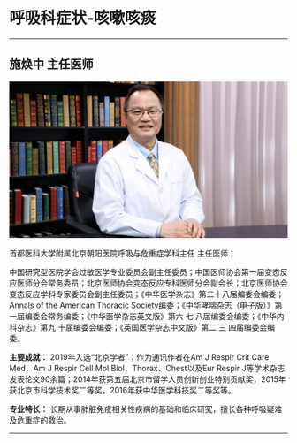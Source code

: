 # 呼吸科症状-咳嗽咳痰

---

## 施焕中 主任医师

![1679224730981](image/c04_028/1679224730981.png)

首都医科大学附属北京朝阳医院呼吸与危重症学科主任 主任医师；

中国研究型医院学会过敏医学专业委员会副主任委员；中国医师协会第一届变态反应医师分会常务委员；北京医师协会变态反应专科医师分会副会长；北京医师协会变态反应学科专家委员会副主任委员；《中华医学杂志》第二十八届编委会编委；Annals of the American Thoracic Society编委；《中华哮喘杂志（电子版）》第一届编委会常务编委；《中华医学杂志英文版》第六 七 八届编委会编委；《中华内科杂志》第九 十届编委会编委；《英国医学杂志中文版》第二 三 四届编委会编委。


**主要成就：** 2019年入选“北京学者”；作为通讯作者在Am J Respir Crit Care Med、Am J Respir Cell Mol Biol、Thorax、Chest以及Eur Respir J等学术杂志发表论文90余篇；2014年获第五届北京市留学人员创新创业特别贡献奖，2015年获北京市科学技术奖二等奖，2016年获中华医学科技奖二等奖等。


**专业特长：** 长期从事肺脏免疫相关性疾病的基础和临床研究，擅长各种呼吸疑难及危重症的救治。

---
